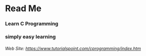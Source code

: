 # Read Me

### Learn C Programming
### simply easy learning

###### Web Site: https://www.tutorialspoint.com/cprogramming/index.htm
